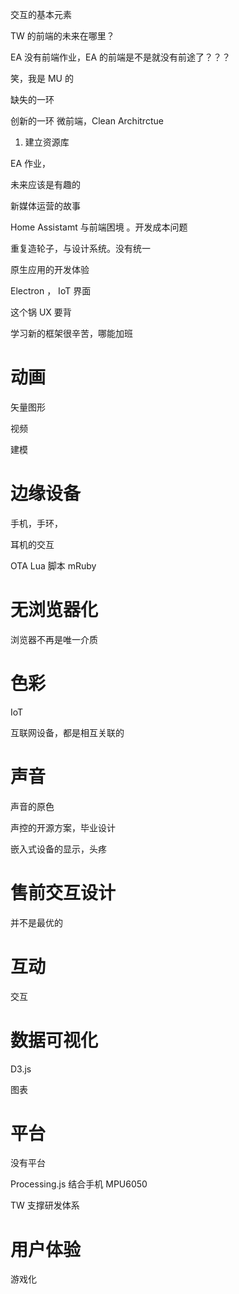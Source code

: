 交互的基本元素

TW 的前端的未来在哪里？

EA 没有前端作业，EA 的前端是不是就没有前途了？？？

笑，我是 MU 的

缺失的一环

创新的一环 微前端，Clean Architrctue

1. 建立资源库

EA 作业，

未来应该是有趣的

新媒体运营的故事


Home Assistamt 与前端困境 。开发成本问题

重复造轮子，与设计系统。没有统一


原生应用的开发体验

Electron ， IoT 界面

这个锅 UX 要背



学习新的框架很辛苦，哪能加班

# 动画

矢量图形

视频

建模

# 边缘设备

手机，手环，

耳机的交互

OTA Lua 脚本 mRuby

# 无浏览器化

浏览器不再是唯一介质

# 色彩

IoT 

互联网设备，都是相互关联的

# 声音

声音的原色

声控的开源方案，毕业设计

嵌入式设备的显示，头疼

# 售前交互设计

并不是最优的

# 互动

交互

# 数据可视化

D3.js

图表

# 平台

没有平台


Processing.js 结合手机 MPU6050

TW 支撑研发体系

# 用户体验

游戏化




